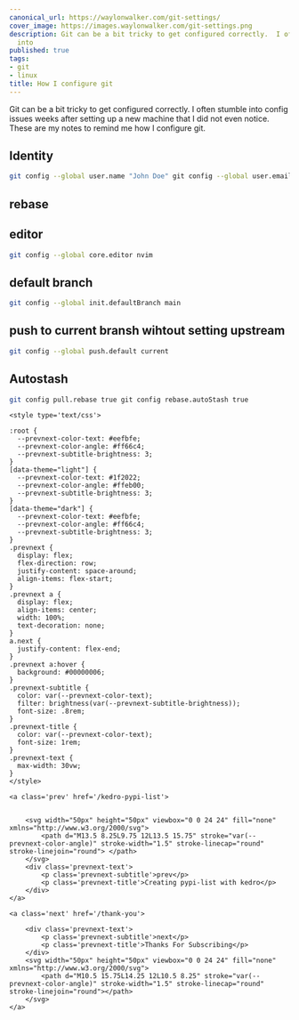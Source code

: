 ```yaml
---
canonical_url: https://waylonwalker.com/git-settings/
cover_image: https://images.waylonwalker.com/git-settings.png
description: Git can be a bit tricky to get configured correctly.  I often stumble
  into
published: true
tags:
- git
- linux
title: How I configure git
---
```


Git can be a bit tricky to get configured correctly.  I often stumble into config issues weeks after setting up a new machine that I did not even notice. These are my notes to remind me how I configure git.

## Identity

``` bash
git config --global user.name "John Doe" git config --global user.email johndoe@example.com
```

## rebase


## editor


``` bash
git config --global core.editor nvim
```


## default branch


``` bash
git config --global init.defaultBranch main
```

## push to current bransh wihtout setting upstream

``` bash
git config --global push.default current
```

## Autostash

``` bash
git config pull.rebase true git config rebase.autoStash true
```
<div class='prevnext'>

    <style type='text/css'>

    :root {
      --prevnext-color-text: #eefbfe;
      --prevnext-color-angle: #ff66c4;
      --prevnext-subtitle-brightness: 3;
    }
    [data-theme="light"] {
      --prevnext-color-text: #1f2022;
      --prevnext-color-angle: #ffeb00;
      --prevnext-subtitle-brightness: 3;
    }
    [data-theme="dark"] {
      --prevnext-color-text: #eefbfe;
      --prevnext-color-angle: #ff66c4;
      --prevnext-subtitle-brightness: 3;
    }
    .prevnext {
      display: flex;
      flex-direction: row;
      justify-content: space-around;
      align-items: flex-start;
    }
    .prevnext a {
      display: flex;
      align-items: center;
      width: 100%;
      text-decoration: none;
    }
    a.next {
      justify-content: flex-end;
    }
    .prevnext a:hover {
      background: #00000006;
    }
    .prevnext-subtitle {
      color: var(--prevnext-color-text);
      filter: brightness(var(--prevnext-subtitle-brightness));
      font-size: .8rem;
    }
    .prevnext-title {
      color: var(--prevnext-color-text);
      font-size: 1rem;
    }
    .prevnext-text {
      max-width: 30vw;
    }
    </style>
    
    <a class='prev' href='/kedro-pypi-list'>
    

        <svg width="50px" height="50px" viewbox="0 0 24 24" fill="none" xmlns="http://www.w3.org/2000/svg">
            <path d="M13.5 8.25L9.75 12L13.5 15.75" stroke="var(--prevnext-color-angle)" stroke-width="1.5" stroke-linecap="round" stroke-linejoin="round"> </path>
        </svg>
        <div class='prevnext-text'>
            <p class='prevnext-subtitle'>prev</p>
            <p class='prevnext-title'>Creating pypi-list with kedro</p>
        </div>
    </a>
    
    <a class='next' href='/thank-you'>
    
        <div class='prevnext-text'>
            <p class='prevnext-subtitle'>next</p>
            <p class='prevnext-title'>Thanks For Subscribing</p>
        </div>
        <svg width="50px" height="50px" viewbox="0 0 24 24" fill="none" xmlns="http://www.w3.org/2000/svg">
            <path d="M10.5 15.75L14.25 12L10.5 8.25" stroke="var(--prevnext-color-angle)" stroke-width="1.5" stroke-linecap="round" stroke-linejoin="round"></path>
        </svg>
    </a>
  </div>
